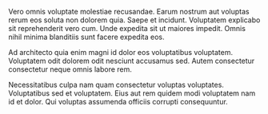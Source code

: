 Vero omnis voluptate molestiae recusandae. Earum nostrum aut voluptas rerum eos soluta non dolorem quia. Saepe et incidunt. Voluptatem explicabo sit reprehenderit vero cum. Unde expedita sit ut maiores impedit. Omnis nihil minima blanditiis sunt facere expedita eos.
 Ad architecto quia enim magni id dolor eos voluptatibus voluptatem. Voluptatem odit dolorem odit nesciunt accusamus sed. Autem consectetur consectetur neque omnis labore rem.
 Necessitatibus culpa nam quam consectetur voluptas voluptates. Voluptatibus sed et voluptatem. Eius aut rem quidem modi voluptatem nam id et dolor. Qui voluptas assumenda officiis corrupti consequuntur.